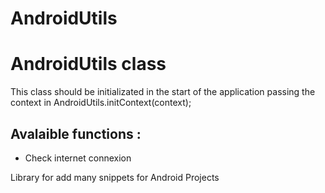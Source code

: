 # AndroidUtils


# AndroidUtils class

This class should be initializated in the start of the application passing the context in AndroidUtils.initContext(context);

## Avalaible functions :

- Check internet connexion

Library for add many snippets for Android Projects
